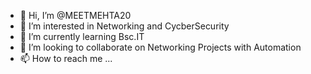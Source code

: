 - 👋 Hi, I’m @MEETMEHTA20
- 👀 I’m interested in Networking and CycberSecurity
- 🌱 I’m currently learning Bsc.IT
- 💞️ I’m looking to collaborate on Networking Projects with Automation
- 📫 How to reach me ...

<!---
MEETMEHTA20/MEETMEHTA20 is a ✨ special ✨ repository because its `README.md` (this file) appears on your GitHub profile.
You can click the Preview link to take a look at your changes.
--->
